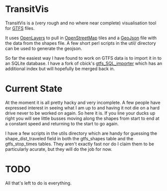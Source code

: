 TransitVis
==========

TransitVis is a (very rough and no where near complete) visualisation tool for 
[GTFS](https://developers.google.com/transit/gtfs/reference) files.

It uses [OpenLayers](http://openlayers.org) to pull in
[OpenStreetMap](http://openstreetmap.org) tiles and a
[GeoJson](http://geojson.org) file with the data from the shapes file. A few
short perl scripts in the util/ directory can be used to generate the
geojson.

So far the easiest way I have found to work on GTFS data is to import it in
to an SQLite database. I have a fork of cbick's
[gtfs_SQL_importer](https://github.com/devdsp/gtfs_SQL_importer) which has
an additional index but will hopefully be merged back in.

Current State
=============
At the moment it is all pretty hacky and very incomplete. A few people have
expressed interest in seeing what I am up to and having it not die on a hard
drive never to be worked on again. So here it is. If you line your ducks up
right you will see little busses moving along the shapes from start to end
at a constant speed and returning to the start to go again.

I have a few scripts in the utils directory which are handy for guessing the
shape_dist_traveled field in both the gtfs_shapes table and the
gtfs_stop_times tables. They aren't exactly fast nor do I claim them to be
particularly acurate, but they will do the job for now.

TODO
====
All that's left to do is everything.

